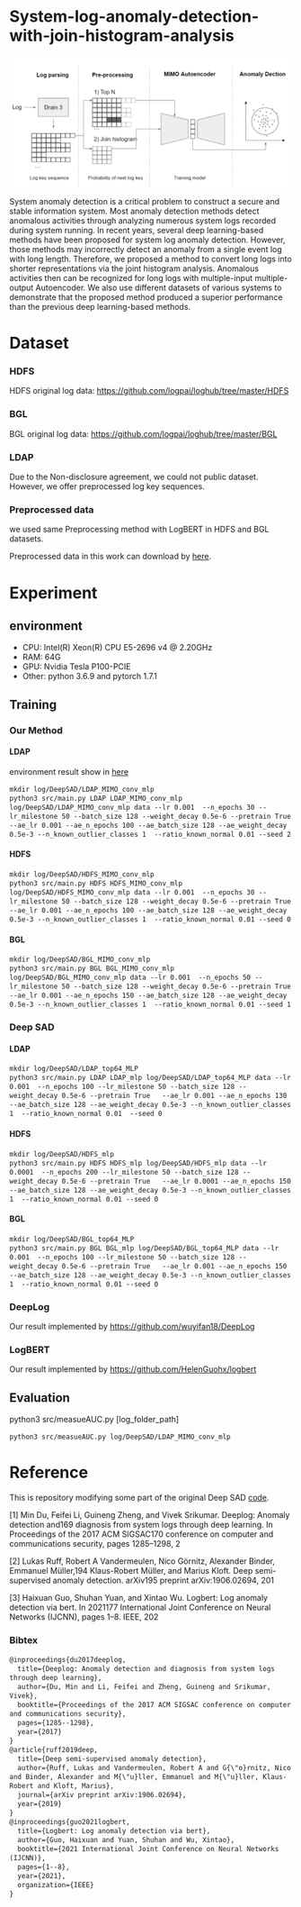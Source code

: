 System-log-anomaly-detection-with-join-histogram-analysis
========

![Overview of Our method](https://raw.githubusercontent.com/linzino7/System-log-anomaly-detection-with-join-histogram-analysis/main/overview.PNG)


System anomaly detection is a critical problem to construct a secure and stable information system. Most anomaly detection methods detect anomalous activities through analyzing numerous system logs recorded during system running. In recent years, several deep learning-based methods have been proposed for system log anomaly detection. However, those methods may incorrectly detect an anomaly from a single event log with long length. Therefore, we proposed a method to convert long logs into shorter representations via the joint histogram analysis. Anomalous activities then can be recognized for long logs with multiple-input multiple-output Autoencoder. We also use different datasets of various systems to demonstrate that the proposed method produced a superior performance than the previous deep learning-based methods.

# Dataset
### HDFS 
HDFS original log data: https://github.com/logpai/loghub/tree/master/HDFS

### BGL
BGL original log data: https://github.com/logpai/loghub/tree/master/BGL 

### LDAP
Due to the Non-disclosure agreement, we could not public dataset. However, we offer preprocessed log key sequences.

### Preprocessed data 
we used same Preprocessing method with LogBERT in HDFS and BGL datasets.

Preprocessed data in this work can download by [here](https://drive.google.com/file/d/1S9REkg2aONADkz9Vv-TqLrKxaMjCAgO1/view?usp=sharing).


# Experiment
## environment
* CPU: Intel(R) Xeon(R) CPU E5-2696 v4 @ 2.20GHz
* RAM: 64G
* GPU: Nvidia Tesla P100-PCIE
* Other: python 3.6.9 and pytorch 1.7.1


## Training
### Our Method
#### LDAP
environment result show in [here](https://github.com/linzino7/System-log-anomaly-detection-with-join-histogram-analysis/blob/main/log/DeepSAD/LDAP_MIMO_conv_mlp/log.txt)

```
mkdir log/DeepSAD/LDAP_MIMO_conv_mlp
python3 src/main.py LDAP LDAP_MIMO_conv_mlp log/DeepSAD/LDAP_MIMO_conv_mlp data --lr 0.001  --n_epochs 30 --lr_milestone 50 --batch_size 128 --weight_decay 0.5e-6 --pretrain True   --ae_lr 0.001 --ae_n_epochs 100 --ae_batch_size 128 --ae_weight_decay 0.5e-3 --n_known_outlier_classes 1  --ratio_known_normal 0.01 --seed 2
```

#### HDFS
```
mkdir log/DeepSAD/HDFS_MIMO_conv_mlp
python3 src/main.py HDFS HDFS_MIMO_conv_mlp log/DeepSAD/HDFS_MIMO_conv_mlp data --lr 0.001  --n_epochs 30 --lr_milestone 50 --batch_size 128 --weight_decay 0.5e-6 --pretrain True   --ae_lr 0.001 --ae_n_epochs 100 --ae_batch_size 128 --ae_weight_decay 0.5e-3 --n_known_outlier_classes 1  --ratio_known_normal 0.01 --seed 0
```

#### BGL
```
mkdir log/DeepSAD/BGL_MIMO_conv_mlp
python3 src/main.py BGL BGL_MIMO_conv_mlp log/DeepSAD/BGL_MIMO_conv_mlp data --lr 0.001  --n_epochs 50 --lr_milestone 50 --batch_size 128 --weight_decay 0.5e-6 --pretrain True   --ae_lr 0.001 --ae_n_epochs 150 --ae_batch_size 128 --ae_weight_decay 0.5e-3 --n_known_outlier_classes 1  --ratio_known_normal 0.01 --seed 1
```


### Deep SAD
#### LDAP
```
mkdir log/DeepSAD/LDAP_top64_MLP
python3 src/main.py LDAP LDAP_mlp log/DeepSAD/LDAP_top64_MLP data --lr 0.001  --n_epochs 100 --lr_milestone 50 --batch_size 128 --weight_decay 0.5e-6 --pretrain True   --ae_lr 0.001 --ae_n_epochs 130 --ae_batch_size 128 --ae_weight_decay 0.5e-3 --n_known_outlier_classes 1  --ratio_known_normal 0.01  --seed 0
```

#### HDFS
```
mkdir log/DeepSAD/HDFS_mlp
python3 src/main.py HDFS HDFS_mlp log/DeepSAD/HDFS_mlp data --lr 0.0001  --n_epochs 200 --lr_milestone 50 --batch_size 128 --weight_decay 0.5e-6 --pretrain True   --ae_lr 0.0001 --ae_n_epochs 150 --ae_batch_size 128 --ae_weight_decay 0.5e-3 --n_known_outlier_classes 1  --ratio_known_normal 0.01 --seed 0
```

#### BGL
```
mkdir log/DeepSAD/BGL_top64_MLP
python3 src/main.py BGL BGL_mlp log/DeepSAD/BGL_top64_MLP data --lr 0.001  --n_epochs 100 --lr_milestone 50 --batch_size 128 --weight_decay 0.5e-6 --pretrain True   --ae_lr 0.001 --ae_n_epochs 150 --ae_batch_size 128 --ae_weight_decay 0.5e-3 --n_known_outlier_classes 1  --ratio_known_normal 0.01 --seed 0
```

### DeepLog
Our result implemented by https://github.com/wuyifan18/DeepLog

### LogBERT
Our result implemented by https://github.com/HelenGuohx/logbert

## Evaluation
python3 src/measueAUC.py [log_folder_path]

```
python3 src/measueAUC.py log/DeepSAD/LDAP_MIMO_conv_mlp
```

# Reference
This is repository modifying some part of the original Deep SAD [code](https://github.com/lukasruff/Deep-SAD-PyTorch).


[1] Min Du, Feifei Li, Guineng Zheng, and Vivek Srikumar. Deeplog: Anomaly detection and169
diagnosis from system logs through deep learning. In Proceedings of the 2017 ACM SIGSAC170
conference on computer and communications security, pages 1285–1298, 2

[2] Lukas Ruff, Robert A Vandermeulen, Nico Görnitz, Alexander Binder, Emmanuel Müller,194
Klaus-Robert Müller, and Marius Kloft. Deep semi-supervised anomaly detection. arXiv195
preprint arXiv:1906.02694, 201

[3] Haixuan Guo, Shuhan Yuan, and Xintao Wu. Logbert: Log anomaly detection via bert. In 2021177
International Joint Conference on Neural Networks (IJCNN), pages 1–8. IEEE, 202

### Bibtex

```
@inproceedings{du2017deeplog,
  title={Deeplog: Anomaly detection and diagnosis from system logs through deep learning},
  author={Du, Min and Li, Feifei and Zheng, Guineng and Srikumar, Vivek},
  booktitle={Proceedings of the 2017 ACM SIGSAC conference on computer and communications security},
  pages={1285--1298},
  year={2017}
}
@article{ruff2019deep,
  title={Deep semi-supervised anomaly detection},
  author={Ruff, Lukas and Vandermeulen, Robert A and G{\"o}rnitz, Nico and Binder, Alexander and M{\"u}ller, Emmanuel and M{\"u}ller, Klaus-Robert and Kloft, Marius},
  journal={arXiv preprint arXiv:1906.02694},
  year={2019}
}
@inproceedings{guo2021logbert,
  title={Logbert: Log anomaly detection via bert},
  author={Guo, Haixuan and Yuan, Shuhan and Wu, Xintao},
  booktitle={2021 International Joint Conference on Neural Networks (IJCNN)},
  pages={1--8},
  year={2021},
  organization={IEEE}
}

```


